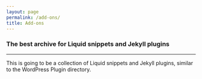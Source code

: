 ```yaml
---
layout: page
permalink: /add-ons/
title: Add-ons
---
```

### The best archive for Liquid snippets and Jekyll plugins
-----

This is going to be a collection of Liquid snippets and Jekyll plugins, similar to the WordPress Plugin directory.